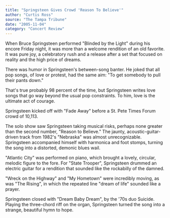 ```yaml
---
title: "Springsteen Gives Crowd 'Reason To Believe'"
author: "Curtis Ross"
source: "The Tampa Tribune"
date: "2005-11-04"
category: "Concert Review"
---
```


When Bruce Springsteen performed "Blinded by the Light" during his encore Friday night, it was more than a welcome rendition of an old favorite. It was pure joy, a celebratory rush and a release after a set that focused on reality and the high price of dreams.

There was humor in Springsteen's between-song banter. He joked that all pop songs, of love or protest, had the same aim: "To get somebody to pull their pants down."

That's true probably 98 percent of the time, but Springsteen writes love songs that go way beyond the usual pop constraints. To him, love is the ultimate act of courage.

Springsteen kicked off with "Fade Away" before a St. Pete Times Forum crowd of 10,113.

The solo show saw Springsteen taking musical risks, perhaps none greater than the second number, "Reason to Believe." The jaunty, acoustic-guitar-driven track from 1982's "Nebraska" was almost unrecognizable. Springsteen accompanied himself with harmonica and foot stomps, turning the song into a distorted, demonic blues wail.

"Atlantic City" was performed on piano, which brought a lovely, circular, melodic figure to the fore. For "State Trooper", Springsteen drummed an electric guitar for a rendition that sounded like the rockabilly of the damned.

"Wreck on the Highway" and "My Hometown" were incredibly moving, as was "The Rising", in which the repeated line "dream of life" sounded like a prayer.

Springsteen closed with "Dream Baby Dream", by the '70s duo Suicide. Playing the three-chord riff on the organ, Springsteen turned the song into a strange, beautiful hymn to hope.
